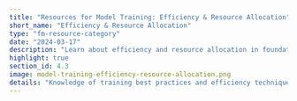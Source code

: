 ```yaml
---
title: "Resources for Model Training: Efficiency & Resource Allocation"
short_name: "Efficiency & Resource Allocation"
type: "fm-resource-category"
date: "2024-03-17"
description: "Learn about efficiency and resource allocation in foundation model training. Explore resources and best practices for optimizing resource usage, reducing training costs, and maximizing the environmental impact of model training."
highlight: true
section_id: 4.3
image: model-training-efficiency-resource-allocation.png
details: "Knowledge of training best practices and efficiency techniques can reduce costs to train a desired model significantly. Here, we include a select few readings and resources on effectively using a given resource budget for model training, such as several canonical papers on fitting scaling laws."
---
```

